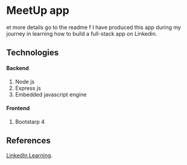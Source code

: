 # MeetUp app
et more details go to the readme f
I have produced this app during my journey in learning how to build a full-stack app on Linkedin.

## Technologies
#### Backend
1) Node js
2) Express js
3) Embedded javascript engine
#### Frontend
1) Bootstarp 4
## References
[LinkedIn Learning](https://www.linkedin.com/learning/instructors/daniel-khan).

